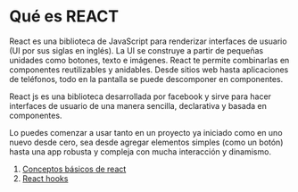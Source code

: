 # Qué es REACT
React es una biblioteca de JavaScript para renderizar interfaces de usuario (UI por sus siglas en inglés). La UI se construye a partir de pequeñas unidades como botones, texto e imágenes. React te permite combinarlas en componentes reutilizables y anidables. Desde sitios web hasta aplicaciones de teléfonos, todo en la pantalla se puede descomponer en componentes. 

React js es una biblioteca desarrollada por facebook y sirve para hacer interfaces de usuario de una manera sencilla, declarativa y basada en componentes.

Lo puedes comenzar a usar tanto en un proyecto ya iniciado como en uno nuevo desde cero, sea desde agregar elementos simples (como un botón) hasta una app robusta y compleja con mucha interacción y dinamismo.

1. [Conceptos básicos de react](conceptos-basicos.md)
2. [React hooks](hooks-react.md)